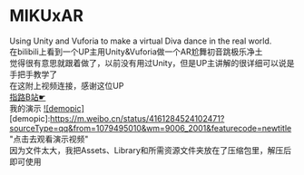 # MIKUxAR
Using Unity and Vuforia to make a virtual Diva dance in the real world.<br>
在bilibili上看到一个UP主用Unity&Vuforia做一个AR尬舞初音跳极乐净土<br>
觉得很有意思就跟着做了，以前没有用过Unity，但是UP主讲解的很详细可以说是手把手教学了<br>
在这附上视频连接，感谢这位UP<br>
[指路B站☛](https://www.bilibili.com/video/av11530751/ "( ゜▽゜)つロ 乾杯~")<br>
我的演示
[![demopic]](https://github.com/little0hedgehog/MIKUxAR/raw/master/demopic.png)
[demopic]:https://m.weibo.cn/status/4161284524102471?sourceType=qq&from=1079495010&wm=9006_2001&featurecode=newtitle "点击去观看演示视频" <br>
因为文件太大，我把Assets、Library和所需资源文件夹放在了压缩包里，解压后即可使用<br>
